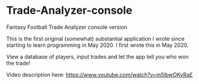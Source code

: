 # Trade-Analyzer-console
Fantasy Football Trade Analyzer console version

This is the first original (somewhat) substantial application I wrote since starting to learn programming in May 2020. I first wrote this in May 2020.

View a database of players, input trades and let the app tell you who won the trade! 

Video description here: https://www.youtube.com/watch?v=m5lbwOKvRaE
